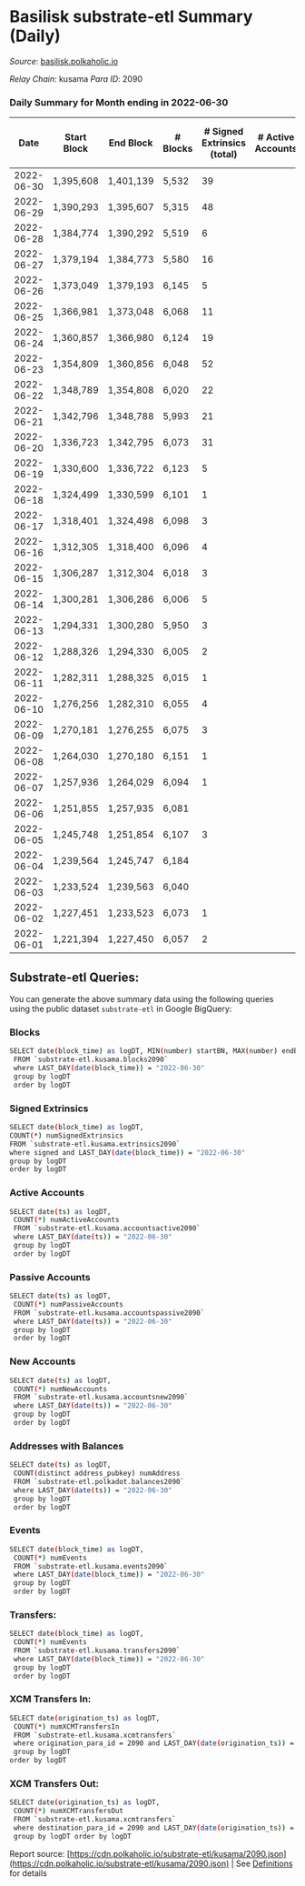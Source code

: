 # Basilisk substrate-etl Summary (Daily)

_Source_: [basilisk.polkaholic.io](https://basilisk.polkaholic.io)

*Relay Chain*: kusama
*Para ID*: 2090



### Daily Summary for Month ending in 2022-06-30


| Date | Start Block | End Block | # Blocks | # Signed Extrinsics (total) | # Active Accounts | # Passive | # New | # Addresses with Balances | # Events | # Transfers | # XCM Transfers In | # XCM Transfers Out | Issues | 
| ---- | ----------- | --------- | -------- | --------------------------- | ----------------- | --------- | ----- | ------------------------- | -------- | ----------- | ------------------ | ------------------- | ------ |
| 2022-06-30 | 1,395,608 | 1,401,139 | 5,532 | 39 |  |  |  | 16,073 | 16,830 |   |   |   |  |
| 2022-06-29 | 1,390,293 | 1,395,607 | 5,315 | 48 |  |  |  | 16,073 | 16,246 |   |   |   |  |
| 2022-06-28 | 1,384,774 | 1,390,292 | 5,519 | 6 |  |  |  | 16,073 | 16,597 |   |   |   |  |
| 2022-06-27 | 1,379,194 | 1,384,773 | 5,580 | 16 |  |  |  | 16,073 | 16,840 |   |   |   |  |
| 2022-06-26 | 1,373,049 | 1,379,193 | 6,145 | 5 |  |  |  | 16,073 | 18,472 |   | 2  |   |  |
| 2022-06-25 | 1,366,981 | 1,373,048 | 6,068 | 11 |  |  |  | 16,073 | 18,271 |   |   |   |  |
| 2022-06-24 | 1,360,857 | 1,366,980 | 6,124 | 19 |  |  |  | 16,073 | 18,510 |   |   |   |  |
| 2022-06-23 | 1,354,809 | 1,360,856 | 6,048 | 52 |  |  |  | 16,073 | 31,498 |   |   |   |  |
| 2022-06-22 | 1,348,789 | 1,354,808 | 6,020 | 22 |  |  |  | 16,073 | 18,193 |   |   |   |  |
| 2022-06-21 | 1,342,796 | 1,348,788 | 5,993 | 21 |  |  |  | 16,073 | 18,108 |   |   |   |  |
| 2022-06-20 | 1,336,723 | 1,342,795 | 6,073 | 31 |  |  |  | 16,073 | 18,417 |   |   |   |  |
| 2022-06-19 | 1,330,600 | 1,336,722 | 6,123 | 5 |  |  |  | 16,073 | 18,399 |   |   |   |  |
| 2022-06-18 | 1,324,499 | 1,330,599 | 6,101 | 1 |  |  |  | 16,073 | 18,313 |   |   |   |  |
| 2022-06-17 | 1,318,401 | 1,324,498 | 6,098 | 3 |  |  |  | 16,073 | 18,309 |   |   |   |  |
| 2022-06-16 | 1,312,305 | 1,318,400 | 6,096 | 4 |  |  |  | 16,073 | 18,304 |   |   |   |  |
| 2022-06-15 | 1,306,287 | 1,312,304 | 6,018 | 3 |  |  |  | 16,073 | 18,078 |   | 1  |   |  |
| 2022-06-14 | 1,300,281 | 1,306,286 | 6,006 | 5 |  |  |  | 16,073 | 18,033 |   |   |   |  |
| 2022-06-13 | 1,294,331 | 1,300,280 | 5,950 | 3 |  |  |  | 16,073 | 17,881 |   |   |   |  |
| 2022-06-12 | 1,288,326 | 1,294,330 | 6,005 | 2 |  |  |  | 16,073 | 18,024 |   |   |   |  |
| 2022-06-11 | 1,282,311 | 1,288,325 | 6,015 | 1 |  |  |  | 16,073 | 18,052 |   |   |   |  |
| 2022-06-10 | 1,276,256 | 1,282,310 | 6,055 | 4 |  |  |  | 16,073 | 18,178 |   |   |   |  |
| 2022-06-09 | 1,270,181 | 1,276,255 | 6,075 | 3 |  |  |  | 16,073 | 18,239 |   |   |   |  |
| 2022-06-08 | 1,264,030 | 1,270,180 | 6,151 | 1 |  |  |  | 16,073 | 18,460 |   |   |   |  |
| 2022-06-07 | 1,257,936 | 1,264,029 | 6,094 | 1 |  |  |  | 16,073 | 18,290 |   |   |   |  |
| 2022-06-06 | 1,251,855 | 1,257,935 | 6,081 |  |  |  |  | 16,073 | 18,251 |   |   |   |  |
| 2022-06-05 | 1,245,748 | 1,251,854 | 6,107 | 3 |  |  |  | 16,073 | 18,332 |   |   |   |  |
| 2022-06-04 | 1,239,564 | 1,245,747 | 6,184 |  |  |  |  | 16,073 | 18,558 |   |   |   |  |
| 2022-06-03 | 1,233,524 | 1,239,563 | 6,040 |  |  |  |  | 16,073 | 18,125 |   |   |   |  |
| 2022-06-02 | 1,227,451 | 1,233,523 | 6,073 | 1 |  |  |  | 16,073 | 18,229 |   |   |   |  |
| 2022-06-01 | 1,221,394 | 1,227,450 | 6,057 | 2 |  |  |  | 16,073 | 18,180 |   |   |   |  |

## Substrate-etl Queries:
You can generate the above summary data using the following queries using the public dataset `substrate-etl` in Google BigQuery:

### Blocks
```bash
SELECT date(block_time) as logDT, MIN(number) startBN, MAX(number) endBN, COUNT(*) numBlocks 
 FROM `substrate-etl.kusama.blocks2090`  
 where LAST_DAY(date(block_time)) = "2022-06-30" 
 group by logDT 
 order by logDT
```

### Signed Extrinsics
```bash
SELECT date(block_time) as logDT, 
COUNT(*) numSignedExtrinsics 
FROM `substrate-etl.kusama.extrinsics2090`  
where signed and LAST_DAY(date(block_time)) = "2022-06-30" 
group by logDT 
order by logDT
```

### Active Accounts
```bash
SELECT date(ts) as logDT, 
 COUNT(*) numActiveAccounts 
 FROM `substrate-etl.kusama.accountsactive2090` 
 where LAST_DAY(date(ts)) = "2022-06-30" 
 group by logDT 
 order by logDT
```

### Passive Accounts
```bash
SELECT date(ts) as logDT, 
 COUNT(*) numPassiveAccounts 
 FROM `substrate-etl.kusama.accountspassive2090` 
 where LAST_DAY(date(ts)) = "2022-06-30" 
 group by logDT 
 order by logDT
```

### New Accounts
```bash
SELECT date(ts) as logDT, 
 COUNT(*) numNewAccounts 
 FROM `substrate-etl.kusama.accountsnew2090` 
 where LAST_DAY(date(ts)) = "2022-06-30" 
 group by logDT
 order by logDT
```

### Addresses with Balances
```bash
SELECT date(ts) as logDT,
 COUNT(distinct address_pubkey) numAddress 
 FROM `substrate-etl.polkadot.balances2090` 
 where LAST_DAY(date(ts)) = "2022-06-30" 
 group by logDT 
 order by logDT
```

### Events
```bash
SELECT date(block_time) as logDT, 
 COUNT(*) numEvents 
 FROM `substrate-etl.kusama.events2090` 
 where LAST_DAY(date(block_time)) = "2022-06-30" 
 group by logDT 
 order by logDT
```

### Transfers:
```bash
SELECT date(block_time) as logDT, 
 COUNT(*) numEvents 
 FROM `substrate-etl.kusama.transfers2090` 
 where LAST_DAY(date(block_time)) = "2022-06-30" 
 group by logDT 
 order by logDT
```

### XCM Transfers In:
```bash
SELECT date(origination_ts) as logDT, 
 COUNT(*) numXCMTransfersIn 
 FROM `substrate-etl.kusama.xcmtransfers` 
 where origination_para_id = 2090 and LAST_DAY(date(origination_ts)) = "2022-06-30" 
 group by logDT 
order by logDT
```

### XCM Transfers Out:
```bash
SELECT date(origination_ts) as logDT, 
 COUNT(*) numXCMTransfersOut 
 FROM `substrate-etl.kusama.xcmtransfers` 
 where destination_para_id = 2090 and LAST_DAY(date(origination_ts)) = "2022-06-30" 
 group by logDT order by logDT
```


Report source: [https://cdn.polkaholic.io/substrate-etl/kusama/2090.json](https://cdn.polkaholic.io/substrate-etl/kusama/2090.json) | See [Definitions](/DEFINITIONS.md) for details
